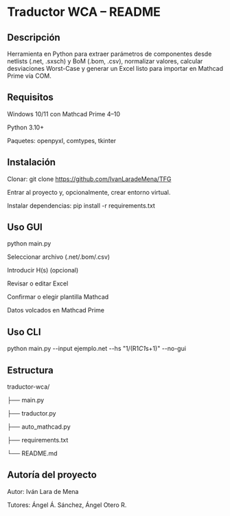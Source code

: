 # Traductor WCA – README

## Descripción
Herramienta en Python para extraer parámetros de componentes desde netlists (.net, .sxsch) y BoM (.bom, .csv), normalizar valores, calcular desviaciones Worst-Case y generar un Excel listo para importar en Mathcad Prime vía COM.

## Requisitos
Windows 10/11 con Mathcad Prime 4–10

Python 3.10+

Paquetes: openpyxl, comtypes, tkinter

## Instalación
Clonar:
git clone https://github.com/IvanLaradeMena/TFG

Entrar al proyecto y, opcionalmente, crear entorno virtual.

Instalar dependencias:
pip install -r requirements.txt

## Uso GUI
python main.py

Seleccionar archivo (.net/.bom/.csv)

Introducir H(s) (opcional)

Revisar o editar Excel

Confirmar o elegir plantilla Mathcad

Datos volcados en Mathcad Prime

## Uso CLI
python main.py --input ejemplo.net --hs "1/(R1*C1*s+1)" --no-gui

## Estructura
traductor-wca/

├── main.py

├── traductor.py 

├── auto_mathcad.py

├── requirements.txt

└── README.md

## Autoría del proyecto
Autor: Iván Lara de Mena

Tutores: Ángel Á. Sánchez, Ángel Otero R.
